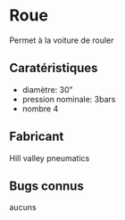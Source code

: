 # Roue

Permet à la voiture de rouler

## Caratéristiques

- diamètre: 30"
- pression nominale: 3bars
- nombre 4

## Fabricant

Hill valley pneumatics

## Bugs connus

aucuns
